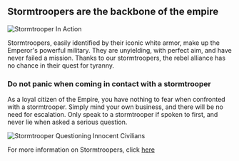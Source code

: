 ## Stormtroopers are the backbone of the empire ##

<img src="https://thenerdstash.com/wp-content/uploads/2022/05/Fortnite-Stormtrooper-Star-Wars.jpg.webp" alt="Stormtrooper In Action">

Stormtroopers, easily identified by their iconic white armor, make up the Emperor's powerful military. They are unyielding, with perfect aim, and have never failed a mission. Thanks to our stormtroopers, the rebel alliance has no chance in their quest for tyranny. 

### Do not panic when coming in contact with a stormtrooper ###

As a loyal citizen of the Empire, you have nothing to fear when confronted with a stormtrooper. Simply mind your own business, and there will be no need for escalation. Only speak to a stormtrooper if spoken to first, and never lie when asked a serious question. 

<img src="https://lumiere-a.akamaihd.net/v1/images/image_961f5653.jpeg?height=354&region=0%2C0%2C629%2C354&width=630" alt="Stormtrooper Questioning Innocent Civilians">


For more information on Stormtroopers, click [here](https://starwars.fandom.com/wiki/Stormtrooper)
